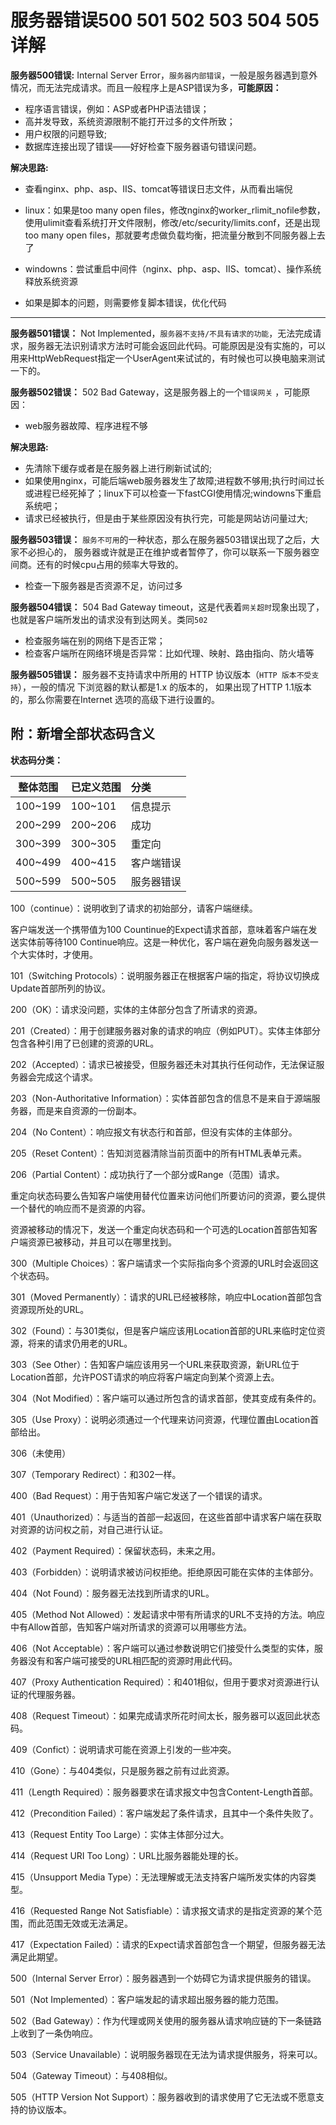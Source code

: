 # 服务器错误500 501 502 503 504 505详解

**服务器500错误:** Internal Server Error，`服务器内部错误`，一般是服务器遇到意外情况，而无法完成请求。而且一般程序上是ASP错误为多，**可能原因：**  

- 程序语言错误，例如：ASP或者PHP语法错误；
- 高并发导致，系统资源限制不能打开过多的文件所致；
- 用户权限的问题导致;
- 数据库连接出现了错误——好好检查下服务器语句错误问题。

**解决思路:**

- 查看nginx、php、asp、IIS、tomcat等错误日志文件，从而看出端倪

- linux：如果是too many open files，修改nginx的worker_rlimit_nofile参数，使用ulimit查看系统打开文件限制，修改/etc/security/limits.conf，还是出现too many open files，那就要考虑做负载均衡，把流量分散到不同服务器上去了
- windowns：尝试重启中间件（nginx、php、asp、IIS、tomcat）、操作系统释放系统资源

- 如果是脚本的问题，则需要修复脚本错误，优化代码

---
**服务器501错误：** Not Implemented，`服务器不支持/不具有请求的功能`，无法完成请求，服务器无法识别请求方法时可能会返回此代码。可能原因是没有实施的，可以用来HttpWebRequest指定一个UserAgent来试试的，有时候也可以换电脑来测试一下的。

**服务器502错误：** 502 Bad Gateway，这是服务器上的一个`错误网关` ，可能原因：
- web服务器故障、程序进程不够

**解决思路:**

- 先清除下缓存或者是在服务器上进行刷新试试的;
- 如果使用nginx，可能后端web服务器发生了故障;进程数不够用;执行时间过长或进程已经死掉了；linux下可以检查一下fastCGI使用情况;windowns下重启系统吧；
- 请求已经被执行，但是由于某些原因没有执行完，可能是网站访问量过大;

**服务器503错误：** `服务不可用`的一种状态，那么在服务器503错误出现了之后，大家不必担心的， 服务器或许就是正在维护或者暂停了，你可以联系一下服务器空间商。还有的时候cpu占用的频率大导致的。

- 检查一下服务器是否资源不足，访问过多

**服务器504错误：** 504 Bad Gateway timeout，这是代表着`网关超时`现象出现了，也就是客户端所发出的请求没有到达网关。类同`502`
- 检查服务端在别的网络下是否正常； 
- 检查客户端所在网络环境是否异常：比如代理、映射、路由指向、防火墙等

**服务器505错误：** 服务器不支持请求中所用的 HTTP 协议版本（`HTTP 版本不受支持`），一般的情况  下浏览器的默认都是1.x 的版本的， 如果出现了HTTP 1.1版本的，那么你需要在Internet 选项的高级下进行设置的。


## 附：新增全部状态码含义

**状态码分类：**

|整体范围    |已定义范围    |分类   
|--------	|:--------  |:--------  
|100~199 	|100~101	|信息提示   
|200~299	|200~206	|成功   
|300~399	|300~305	|重定向 
|400~499	|400~415	|客户端错误 
|500~599	|500~505	|服务器错误 


100（continue）：说明收到了请求的初始部分，请客户端继续。

客户端发送一个携带值为100 Countinue的Expect请求首部，意味着客户端在发送实体前等待100 Continue响应。这是一种优化，客户端在避免向服务器发送一个大实体时，才使用。

101（Switching Protocols）：说明服务器正在根据客户端的指定，将协议切换成Update首部所列的协议。

200（OK）：请求没问题，实体的主体部分包含了所请求的资源。

201（Created）：用于创建服务器对象的请求的响应（例如PUT）。实体主体部分包含各种引用了已创建的资源的URL。

202（Accepted）：请求已被接受，但服务器还未对其执行任何动作，无法保证服务器会完成这个请求。

203（Non-Authoritative Information）：实体首部包含的信息不是来自于源端服务器，而是来自资源的一份副本。

204（No Content）：响应报文有状态行和首部，但没有实体的主体部分。

205（Reset Content）：告知浏览器清除当前页面中的所有HTML表单元素。

206（Partial Content）：成功执行了一个部分或Range（范围）请求。

重定向状态码要么告知客户端使用替代位置来访问他们所要访问的资源，要么提供一个替代的响应而不是资源的内容。

资源被移动的情况下，发送一个重定向状态码和一个可选的Location首部告知客户端资源已被移动，并且可以在哪里找到。

300（Multiple Choices）：客户端请求一个实际指向多个资源的URL时会返回这个状态码。

301（Moved Permanently）：请求的URL已经被移除，响应中Location首部包含资源现所处的URL。

302（Found）：与301类似，但是客户端应该用Location首部的URL来临时定位资源，将来的请求仍用老的URL。

303（See Other）：告知客户端应该用另一个URL来获取资源，新URL位于Location首部，允许POST请求的响应将客户端定向到某个资源上去。

304（Not Modified）：客户端可以通过所包含的请求首部，使其变成有条件的。

305（Use Proxy）：说明必须通过一个代理来访问资源，代理位置由Location首部给出。

306（未使用）

307（Temporary Redirect）：和302一样。

400（Bad Request）：用于告知客户端它发送了一个错误的请求。

401（Unauthorized）：与适当的首部一起返回，在这些首部中请求客户端在获取对资源的访问权之前，对自己进行认证。

402（Payment Required）：保留状态码，未来之用。

403（Forbidden）：说明请求被访问权拒绝。拒绝原因可能在实体的主体部分。

404（Not Found）：服务器无法找到所请求的URL。

405（Method Not Allowed）：发起请求中带有所请求的URL不支持的方法。响应中有Allow首部，告知客户端对所请求的资源可以用哪些方法。

406（Not Acceptable）：客户端可以通过参数说明它们接受什么类型的实体，服务器没有和客户端可接受的URL相匹配的资源时用此代码。

407（Proxy Authentication Required）：和401相似，但用于要求对资源进行认证的代理服务器。

408（Request Timeout）：如果完成请求所花时间太长，服务器可以返回此状态码。

409（Confict）：说明请求可能在资源上引发的一些冲突。

410（Gone）：与404类似，只是服务器之前有过此资源。

411（Length Required）：服务器要求在请求报文中包含Content-Length首部。

412（Precondition Failed）：客户端发起了条件请求，且其中一个条件失败了。

413（Request Entity Too Large）：实体主体部分过大。

414（Request URI Too Long）：URL比服务器能处理的长。

415（Unsupport Media Type）：无法理解或无法支持客户端所发实体的内容类型。

416（Requested Range Not Satisfiable）：请求报文请求的是指定资源的某个范围，而此范围无效或无法满足。

417（Expectation Failed）：请求的Expect请求首部包含一个期望，但服务器无法满足此期望。

500（Internal Server Error）：服务器遇到一个妨碍它为请求提供服务的错误。

501（Not Implemented）：客户端发起的请求超出服务器的能力范围。

502（Bad Gateway）：作为代理或网关使用的服务器从请求响应链的下一条链路上收到了一条伪响应。

503（Service Unavailable）：说明服务器现在无法为请求提供服务，将来可以。

504（Gateway Timeout）：与408相似。

505（HTTP Version Not Support）：服务器收到的请求使用了它无法或不愿意支持的协议版本。

